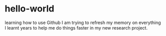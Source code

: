 # hello-world
learning how to use Github
I am trying to refresh my memory on everything I learnt years to help me do things faster in my new research project.
